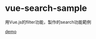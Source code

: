 # vue-search-sample

用Vue.js的filter功能，製作的search功能範例

[demo](https://auguston.github.io/vue-search-sample/)
